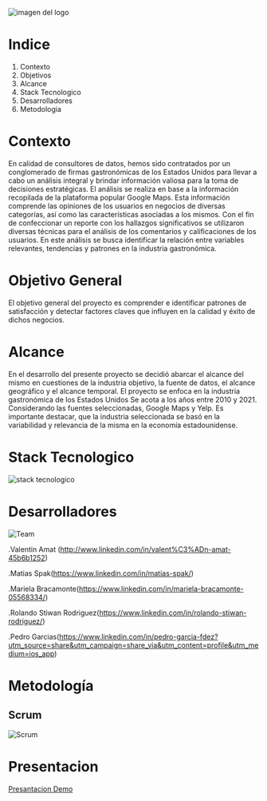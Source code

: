 ![imagen del logo](/imagenes/IMAGEN%20LOGO1.jpg)
# Indice 
1. Contexto
2. Objetivos
3. Alcance
4. Stack Tecnologico
5. Desarrolladores
6. Metodologia

# Contexto

 En calidad de consultores de datos, hemos sido contratados por un conglomerado de firmas gastronómicas de los Estados Unidos para llevar a cabo un análisis integral y brindar información valiosa para la toma de decisiones estratégicas. El análisis se realiza en base a la información recopilada de la plataforma popular Google Maps. Esta información comprende las opiniones de los usuarios en negocios de diversas categorías, así como las características asociadas a los mismos. Con el fin de confeccionar un reporte con los hallazgos significativos se utilizaron diversas técnicas para el análisis de los comentarios y calificaciones de los usuarios. En este análisis se busca identificar la relación entre variables relevantes, tendencias y patrones en la industria gastronómica. 

# Objetivo General

El objetivo general del proyecto es comprender  e identificar patrones de satisfacción y detectar factores claves que influyen en la calidad y éxito de dichos negocios.

# Alcance

En el desarrollo del presente proyecto se decidió abarcar el alcance del mismo en cuestiones de la industria objetivo, la fuente de datos, el alcance geográfico y el alcance temporal. El proyecto se enfoca en la industria gastronómica de los Estados Unidos
Se acota a los años entre 2010 y 2021. Considerando las fuentes seleccionadas, Google Maps y Yelp. Es importante destacar, que la industria seleccionada se basó en la variabilidad y relevancia de la misma en la economía estadounidense.
# Stack Tecnologico
![stack tecnologico](/imagenes/staff%20tecnologico.png)

# Desarrolladores 
![Team](/imagenes/teams.png)

.Valentin Amat (http://www.linkedin.com/in/valent%C3%ADn-amat-45b6b1252)

.Matias Spak(https://www.linkedin.com/in/matias-spak/)

.Mariela Bracamonte(https://www.linkedin.com/in/mariela-bracamonte-05568334/)

.Rolando Stiwan Rodriguez(https://www.linkedin.com/in/rolando-stiwan-rodriguez/)

.Pedro Garcias(https://www.linkedin.com/in/pedro-garcia-fdez?utm_source=share&utm_campaign=share_via&utm_content=profile&utm_medium=ios_app)

# Metodología
## Scrum

![Scrum](/imagenes/Scrum.png)

# Presentacion 
[Presantacion Demo](https://www.canva.com/design/DAF7eectpFM/u8QS_39-hvVxJGvZ5It7ZA/edit?utm_content=DAF7eectpFM&utm_campaign=designshare&utm_medium=link2&utm_source=sharebutton)